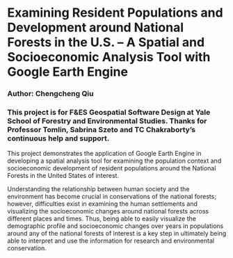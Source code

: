 # Examining Resident Populations and Development around National Forests in the U.S. – A Spatial and Socioeconomic Analysis Tool with Google Earth Engine

### Author: Chengcheng Qiu

### This project is for F&ES Geospatial Software Design at Yale School of Forestry and Environmental Studies. Thanks for Professor Tomlin, Sabrina Szeto and TC Chakraborty’s continuous help and support. 

This project demonstrates the application of Google Earth Engine in developing a spatial analysis tool for examining the population context and socioeconomic development of resident populations around the National Forests in the United States of interest. 

Understanding the relationship between human society and the environment has become crucial in conservations of the national forests; however, difficulties exist in examining the human settlements and visualizing the socioeconomic changes around national forests across different places and times. Thus, being able to easily visualize the demographic profile and socioeconomic changes over years in populations around any of the national forests of interest is a key step in ultimately being able to interpret and use the information for research and environmental conservation.

